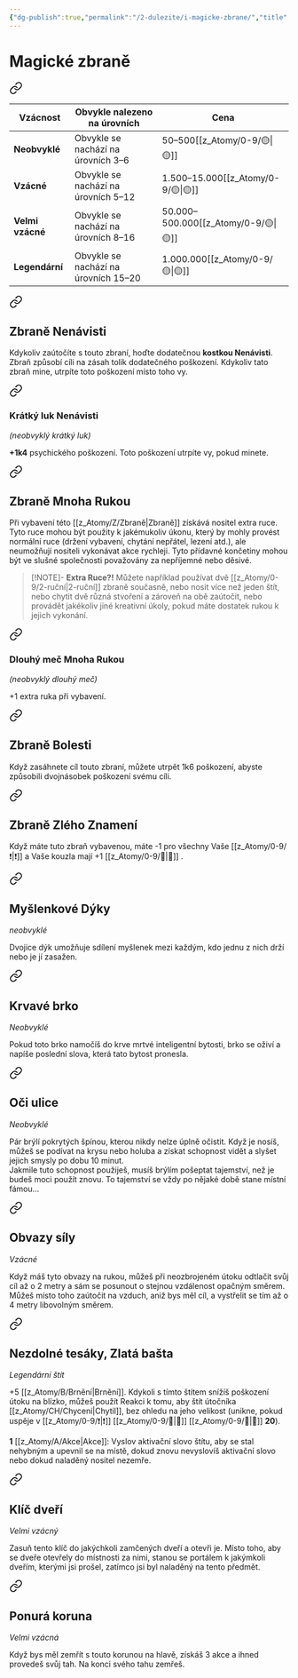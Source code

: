 ```yaml
---
{"dg-publish":true,"permalink":"/2-dulezite/i-magicke-zbrane/","title":"Magické zbraně"}
---
```


# Magické zbraně

<div class="transclusion internal-embed is-loaded"><a class="markdown-embed-link" href="/z-atomy/t/typicke-ceny-magickych-predmetu/" aria-label="Open link"><svg xmlns="http://www.w3.org/2000/svg" width="24" height="24" viewBox="0 0 24 24" fill="none" stroke="currentColor" stroke-width="2" stroke-linecap="round" stroke-linejoin="round" class="svg-icon lucide-link"><path d="M10 13a5 5 0 0 0 7.54.54l3-3a5 5 0 0 0-7.07-7.07l-1.72 1.71"></path><path d="M14 11a5 5 0 0 0-7.54-.54l-3 3a5 5 0 0 0 7.07 7.07l1.71-1.71"></path></svg></a><div class="markdown-embed">




| **Vzácnost**     | **Obvykle nalezeno na úrovních**     | **Cena**             |
| ---------------- | ------------------------------------ | -------------------- |
| **Neobvyklé**    | Obvykle se nachází na úrovních 3–6   | 50–500[[z_Atomy/0-9/🟡\|🟡]]         |
| **Vzácné**       | Obvykle se nachází na úrovních 5–12  | 1.500–15.000[[z_Atomy/0-9/🟡\|🟡]]   |
| **Velmi vzácné** | Obvykle se nachází na úrovních 8–16  | 50.000–500.000[[z_Atomy/0-9/🟡\|🟡]] |
| **Legendární**   | Obvykle se nachází na úrovních 15–20 | 1.000.000[[z_Atomy/0-9/🟡\|🟡]]      |


</div></div>


<div class="transclusion internal-embed is-loaded"><a class="markdown-embed-link" href="/z-atomy/z/zbrane-nenavisti/" aria-label="Open link"><svg xmlns="http://www.w3.org/2000/svg" width="24" height="24" viewBox="0 0 24 24" fill="none" stroke="currentColor" stroke-width="2" stroke-linecap="round" stroke-linejoin="round" class="svg-icon lucide-link"><path d="M10 13a5 5 0 0 0 7.54.54l3-3a5 5 0 0 0-7.07-7.07l-1.72 1.71"></path><path d="M14 11a5 5 0 0 0-7.54-.54l-3 3a5 5 0 0 0 7.07 7.07l1.71-1.71"></path></svg></a><div class="markdown-embed">




## Zbraně Nenávisti
Kdykoliv zaútočíte s touto zbraní, hoďte dodatečnou **kostkou Nenávisti**. Zbraň způsobí cíli na zásah tolik dodatečného poškození. Kdykoliv tato zbraň mine, utrpíte toto poškození místo toho vy.

<div class="transclusion internal-embed is-loaded"><a class="markdown-embed-link" href="/z-atomy/k/kratky-luk-nenavisti/" aria-label="Open link"><svg xmlns="http://www.w3.org/2000/svg" width="24" height="24" viewBox="0 0 24 24" fill="none" stroke="currentColor" stroke-width="2" stroke-linecap="round" stroke-linejoin="round" class="svg-icon lucide-link"><path d="M10 13a5 5 0 0 0 7.54.54l3-3a5 5 0 0 0-7.07-7.07l-1.72 1.71"></path><path d="M14 11a5 5 0 0 0-7.54-.54l-3 3a5 5 0 0 0 7.07 7.07l1.71-1.71"></path></svg></a><div class="markdown-embed">




### **Krátký luk Nenávisti** 
*(neobvyklý krátký luk)*

**+1k4** psychického poškození. Toto poškození utrpíte vy, pokud minete.

</div></div>


</div></div>


<div class="transclusion internal-embed is-loaded"><a class="markdown-embed-link" href="/z-atomy/z/zbrane-mnoha-rukou/" aria-label="Open link"><svg xmlns="http://www.w3.org/2000/svg" width="24" height="24" viewBox="0 0 24 24" fill="none" stroke="currentColor" stroke-width="2" stroke-linecap="round" stroke-linejoin="round" class="svg-icon lucide-link"><path d="M10 13a5 5 0 0 0 7.54.54l3-3a5 5 0 0 0-7.07-7.07l-1.72 1.71"></path><path d="M14 11a5 5 0 0 0-7.54-.54l-3 3a5 5 0 0 0 7.07 7.07l1.71-1.71"></path></svg></a><div class="markdown-embed">




## Zbraně Mnoha Rukou
Při vybavení této [[z_Atomy/Z/Zbraně\|Zbraně]] získává nositel extra ruce. Tyto ruce mohou být použity k jakémukoliv úkonu, který by mohly provést normální ruce (držení vybavení, chytání nepřátel, lezení atd.), ale neumožňují nositeli vykonávat akce rychleji. Tyto přídavné končetiny mohou být ve slušné společnosti považovány za nepříjemné nebo děsivé.
>[!NOTE]- **Extra Ruce?!**
>Můžete například používat dvě [[z_Atomy/0-9/2-ruční\|2-ruční]] zbraně současně, nebo nosit více než jeden štít, nebo chytit dvě různá stvoření a zároveň na obě zaútočit, nebo provádět jakékoliv jiné kreativní úkoly, pokud máte dostatek rukou k jejich vykonání.


<div class="transclusion internal-embed is-loaded"><a class="markdown-embed-link" href="/z-atomy/d/dlouhy-mec-mnoha-rukou/" aria-label="Open link"><svg xmlns="http://www.w3.org/2000/svg" width="24" height="24" viewBox="0 0 24 24" fill="none" stroke="currentColor" stroke-width="2" stroke-linecap="round" stroke-linejoin="round" class="svg-icon lucide-link"><path d="M10 13a5 5 0 0 0 7.54.54l3-3a5 5 0 0 0-7.07-7.07l-1.72 1.71"></path><path d="M14 11a5 5 0 0 0-7.54-.54l-3 3a5 5 0 0 0 7.07 7.07l1.71-1.71"></path></svg></a><div class="markdown-embed">




### **Dlouhý meč Mnoha Rukou** 
*(neobvyklý dlouhý meč)*

+1 extra ruka při vybavení.

</div></div>


</div></div>


<div class="transclusion internal-embed is-loaded"><a class="markdown-embed-link" href="/z-atomy/z/zbrane-bolesti/" aria-label="Open link"><svg xmlns="http://www.w3.org/2000/svg" width="24" height="24" viewBox="0 0 24 24" fill="none" stroke="currentColor" stroke-width="2" stroke-linecap="round" stroke-linejoin="round" class="svg-icon lucide-link"><path d="M10 13a5 5 0 0 0 7.54.54l3-3a5 5 0 0 0-7.07-7.07l-1.72 1.71"></path><path d="M14 11a5 5 0 0 0-7.54-.54l-3 3a5 5 0 0 0 7.07 7.07l1.71-1.71"></path></svg></a><div class="markdown-embed">




## Zbraně Bolesti  
Když zasáhnete cíl touto zbraní, můžete utrpět 1k6 poškození, abyste způsobili dvojnásobek poškození svému cíli.

</div></div>


<div class="transclusion internal-embed is-loaded"><a class="markdown-embed-link" href="/z-atomy/z/zbrane-zleho-znameni/" aria-label="Open link"><svg xmlns="http://www.w3.org/2000/svg" width="24" height="24" viewBox="0 0 24 24" fill="none" stroke="currentColor" stroke-width="2" stroke-linecap="round" stroke-linejoin="round" class="svg-icon lucide-link"><path d="M10 13a5 5 0 0 0 7.54.54l3-3a5 5 0 0 0-7.07-7.07l-1.72 1.71"></path><path d="M14 11a5 5 0 0 0-7.54-.54l-3 3a5 5 0 0 0 7.07 7.07l1.71-1.71"></path></svg></a><div class="markdown-embed">




## Zbraně Zlého Znamení  
Když máte tuto zbraň vybavenou, máte -1 pro všechny Vaše [[z_Atomy/0-9/❗\|❗]] a Vaše kouzla mají +1 [[z_Atomy/0-9/📶\|📶]] .

</div></div>


<div class="transclusion internal-embed is-loaded"><a class="markdown-embed-link" href="/z-atomy/m/myslenkove-dyky/" aria-label="Open link"><svg xmlns="http://www.w3.org/2000/svg" width="24" height="24" viewBox="0 0 24 24" fill="none" stroke="currentColor" stroke-width="2" stroke-linecap="round" stroke-linejoin="round" class="svg-icon lucide-link"><path d="M10 13a5 5 0 0 0 7.54.54l3-3a5 5 0 0 0-7.07-7.07l-1.72 1.71"></path><path d="M14 11a5 5 0 0 0-7.54-.54l-3 3a5 5 0 0 0 7.07 7.07l1.71-1.71"></path></svg></a><div class="markdown-embed">




## Myšlenkové Dýky
*neobvyklé*

Dvojice dýk umožňuje sdílení myšlenek mezi každým, kdo jednu z nich drží nebo je jí zasažen.

</div></div>


<div class="transclusion internal-embed is-loaded"><a class="markdown-embed-link" href="/z-atomy/k/krvave-brko/" aria-label="Open link"><svg xmlns="http://www.w3.org/2000/svg" width="24" height="24" viewBox="0 0 24 24" fill="none" stroke="currentColor" stroke-width="2" stroke-linecap="round" stroke-linejoin="round" class="svg-icon lucide-link"><path d="M10 13a5 5 0 0 0 7.54.54l3-3a5 5 0 0 0-7.07-7.07l-1.72 1.71"></path><path d="M14 11a5 5 0 0 0-7.54-.54l-3 3a5 5 0 0 0 7.07 7.07l1.71-1.71"></path></svg></a><div class="markdown-embed">




## Krvavé brko
*Neobvyklé*

Pokud toto brko namočíš do krve mrtvé inteligentní bytosti, brko se oživí a napíše poslední slova, která tato bytost pronesla.

</div></div>


<div class="transclusion internal-embed is-loaded"><a class="markdown-embed-link" href="/z-atomy/o/oci-ulice/" aria-label="Open link"><svg xmlns="http://www.w3.org/2000/svg" width="24" height="24" viewBox="0 0 24 24" fill="none" stroke="currentColor" stroke-width="2" stroke-linecap="round" stroke-linejoin="round" class="svg-icon lucide-link"><path d="M10 13a5 5 0 0 0 7.54.54l3-3a5 5 0 0 0-7.07-7.07l-1.72 1.71"></path><path d="M14 11a5 5 0 0 0-7.54-.54l-3 3a5 5 0 0 0 7.07 7.07l1.71-1.71"></path></svg></a><div class="markdown-embed">




## Oči ulice
*Neobvyklé*

Pár brýlí pokrytých špínou, kterou nikdy nelze úplně očistit. Když je nosíš, můžeš se podívat na krysu nebo holuba a získat schopnost vidět a slyšet jejich smysly po dobu 10 minut.  
Jakmile tuto schopnost použiješ, musíš brýlím pošeptat tajemství, než je budeš moci použít znovu. To tajemství se vždy po nějaké době stane místní fámou…

</div></div>


<div class="transclusion internal-embed is-loaded"><a class="markdown-embed-link" href="/z-atomy/o/obvazy-sily/" aria-label="Open link"><svg xmlns="http://www.w3.org/2000/svg" width="24" height="24" viewBox="0 0 24 24" fill="none" stroke="currentColor" stroke-width="2" stroke-linecap="round" stroke-linejoin="round" class="svg-icon lucide-link"><path d="M10 13a5 5 0 0 0 7.54.54l3-3a5 5 0 0 0-7.07-7.07l-1.72 1.71"></path><path d="M14 11a5 5 0 0 0-7.54-.54l-3 3a5 5 0 0 0 7.07 7.07l1.71-1.71"></path></svg></a><div class="markdown-embed">




## Obvazy síly  
*Vzácné*

Když máš tyto obvazy na rukou, můžeš při neozbrojeném útoku odtlačit svůj cíl až o 2 metry a sám se posunout o stejnou vzdálenost opačným směrem. Můžeš místo toho zaútočit na vzduch, aniž bys měl cíl, a vystřelit se tím až o 4 metry libovolným směrem.

</div></div>


<div class="transclusion internal-embed is-loaded"><a class="markdown-embed-link" href="/z-atomy/n/nezdolne-tesaky-zlata-basta/" aria-label="Open link"><svg xmlns="http://www.w3.org/2000/svg" width="24" height="24" viewBox="0 0 24 24" fill="none" stroke="currentColor" stroke-width="2" stroke-linecap="round" stroke-linejoin="round" class="svg-icon lucide-link"><path d="M10 13a5 5 0 0 0 7.54.54l3-3a5 5 0 0 0-7.07-7.07l-1.72 1.71"></path><path d="M14 11a5 5 0 0 0-7.54-.54l-3 3a5 5 0 0 0 7.07 7.07l1.71-1.71"></path></svg></a><div class="markdown-embed">




## Nezdolné tesáky, Zlatá bašta
*Legendární štít*

+5 [[z_Atomy/B/Brnění\|Brnění]]. Kdykoli s tímto štítem snížíš poškození útoku na blízko, můžeš použít Reakci k tomu, aby štít útočníka [[z_Atomy/CH/Chycení\|Chytil]], bez ohledu na jeho velikost (unikne, pokud uspěje v [[z_Atomy/0-9/❗\|❗]] [[z_Atomy/0-9/💪\|💪]] [[z_Atomy/0-9/📶\|📶]] **20**).

**1** [[z_Atomy/A/Akce\|Akce]]: Vyslov aktivační slovo štítu, aby se stal nehybným a upevnil se na místě, dokud znovu nevyslovíš aktivační slovo nebo dokud naladěný nositel nezemře.

</div></div>


<div class="transclusion internal-embed is-loaded"><a class="markdown-embed-link" href="/z-atomy/k/klic-dveri/" aria-label="Open link"><svg xmlns="http://www.w3.org/2000/svg" width="24" height="24" viewBox="0 0 24 24" fill="none" stroke="currentColor" stroke-width="2" stroke-linecap="round" stroke-linejoin="round" class="svg-icon lucide-link"><path d="M10 13a5 5 0 0 0 7.54.54l3-3a5 5 0 0 0-7.07-7.07l-1.72 1.71"></path><path d="M14 11a5 5 0 0 0-7.54-.54l-3 3a5 5 0 0 0 7.07 7.07l1.71-1.71"></path></svg></a><div class="markdown-embed">




## Klíč dveří  
*Velmi vzácný*

Zasuň tento klíč do jakýchkoli zamčených dveří a otevři je. Místo toho, aby se dveře otevřely do místnosti za nimi, stanou se portálem k jakýmkoli dveřím, kterými jsi prošel, zatímco jsi byl naladěný na tento předmět.

</div></div>


<div class="transclusion internal-embed is-loaded"><a class="markdown-embed-link" href="/z-atomy/p/ponura-koruna/" aria-label="Open link"><svg xmlns="http://www.w3.org/2000/svg" width="24" height="24" viewBox="0 0 24 24" fill="none" stroke="currentColor" stroke-width="2" stroke-linecap="round" stroke-linejoin="round" class="svg-icon lucide-link"><path d="M10 13a5 5 0 0 0 7.54.54l3-3a5 5 0 0 0-7.07-7.07l-1.72 1.71"></path><path d="M14 11a5 5 0 0 0-7.54-.54l-3 3a5 5 0 0 0 7.07 7.07l1.71-1.71"></path></svg></a><div class="markdown-embed">




## Ponurá koruna  
*Velmi vzácná*

Když bys měl zemřít s touto korunou na hlavě, získáš 3 akce a ihned provedeš svůj tah. Na konci svého tahu zemřeš.

</div></div>
